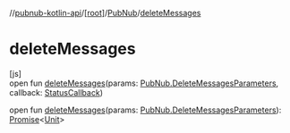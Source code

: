 //[pubnub-kotlin-api](../../../index.md)/[[root]](../index.md)/[PubNub](index.md)/[deleteMessages](delete-messages.md)

# deleteMessages

[js]\
open fun [deleteMessages](delete-messages.md)(params: [PubNub.DeleteMessagesParameters](-delete-messages-parameters/index.md), callback: [StatusCallback](../-status-callback/index.md))

open fun [deleteMessages](delete-messages.md)(params: [PubNub.DeleteMessagesParameters](-delete-messages-parameters/index.md)): [Promise](https://kotlinlang.org/api/core/kotlin-stdlib/kotlin.js/-promise/index.html)&lt;[Unit](https://kotlinlang.org/api/core/kotlin-stdlib/kotlin/-unit/index.html)&gt;
